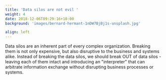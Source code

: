 ```yaml
---
title: 'Data silos are not evil '
weight: 4
date: 2018-12-06T09:29:16+10:00
background: 'images/bernard-hermant-1nDW7BjBj1s-unsplash.jpg'

align: left
---
```


Data silos are an inherent part of every complex organization. Breaking them is not only expensive, but also disruptive to the business and systems alike. 
Instead of breaking the data silos, we should break OUT of data silos - leaving each of them intact and introducing an "interpreter" that can arbitrate information exchange without disrupting business processes or systems.
